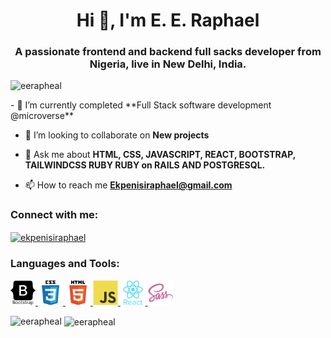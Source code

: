 
<h1 align="center">Hi 👋, I'm E. E. Raphael</h1>
<h3 align="center">A passionate frontend and backend full sacks developer from Nigeria, live in New Delhi, India.</h3>
<p align="left"> <img src="https://komarev.com/ghpvc/?username=eerapheal&label=Profile%20views&color=0e75b6&style=flat" alt="eerapheal" /> </p>
- 🌱 I’m currently completed **Full Stack software development @microverse**

- 👯 I’m looking to collaborate on **New projects**

- 💬 Ask me about **HTML, CSS, JAVASCRIPT, REACT, BOOTSTRAP, TAILWINDCSS RUBY RUBY on RAILS AND POSTGRESQL.**

- 📫 How to reach me **Ekpenisiraphael@gmail.com**

<h3 align="left">Connect with me:</h3>
<p align="left">
<a href="https://twitter.com/ekpenisiraphael" target="blank"><img align="center" src="https://raw.githubusercontent.com/rahuldkjain/github-profile-readme-generator/master/src/images/icons/Social/twitter.svg" alt="ekpenisiraphael" height="30" width="40" /></a>
</p>

<h3 align="left">Languages and Tools:</h3>
<p align="left"> <a href="https://getbootstrap.com" target="_blank" rel="noreferrer"> <img src="https://raw.githubusercontent.com/devicons/devicon/master/icons/bootstrap/bootstrap-plain-wordmark.svg" alt="bootstrap" width="40" height="40"/> </a> <a href="https://www.w3schools.com/css/" target="_blank" rel="noreferrer"> <img src="https://raw.githubusercontent.com/devicons/devicon/master/icons/css3/css3-original-wordmark.svg" alt="css3" width="40" height="40"/> </a> <a href="https://www.w3.org/html/" target="_blank" rel="noreferrer"> <img src="https://raw.githubusercontent.com/devicons/devicon/master/icons/html5/html5-original-wordmark.svg" alt="html5" width="40" height="40"/> </a> <a href="https://developer.mozilla.org/en-US/docs/Web/JavaScript" target="_blank" rel="noreferrer"> <img src="https://raw.githubusercontent.com/devicons/devicon/master/icons/javascript/javascript-original.svg" alt="javascript" width="40" height="40"/> </a> </a> <a href="https://reactjs.org/" target="_blank" rel="noreferrer"> <img src="https://raw.githubusercontent.com/devicons/devicon/master/icons/react/react-original-wordmark.svg" alt="react" width="40" height="40"/> </a> </a> <a href="https://sass-lang.com" target="_blank" rel="noreferrer"> <img src="https://raw.githubusercontent.com/devicons/devicon/master/icons/sass/sass-original.svg" alt="sass" width="40" height="40"/> </a> </p>

<p><img align="left" src="https://github-readme-stats.vercel.app/api/top-langs?username=eerapheal&show_icons=true&locale=en&layout=compact" alt="eerapheal" /></p>

<p>&nbsp;<img align="center" src="https://github-readme-stats.vercel.app/api?username=eerapheal&show_icons=true&locale=en" alt="eerapheal" /></p>

<p><img align="center" src="https://github-readme-streak-stats.herokuapp.com/?user=e
